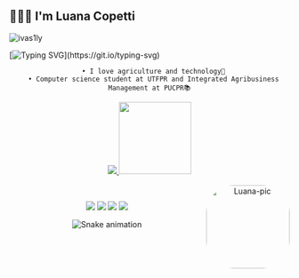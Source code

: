 ## 👩🏻‍💻             I'm Luana Copetti
<p align="left"> <img src="https://komarev.com/ghpvc/?username=LuanaCopetti&label=Profile%20views&color=0e75b6&style=flat" alt="ivas1ly" /> </p>

 [![Typing SVG](https://readme-typing-svg.demolab.com?font=Silkscreen&size=30&pause=999&color=AD1FF7&width=560&height=120&lines=Ol%C3%A1%2C+Sejam+Bem-vindos(as)!;Meu+nome+%C3%A9+Luana+Copetti;GRADUANDA+EM...;CIENCIA+DA+COMPUTA%C3%87%C3%83O;)](https://git.io/typing-svg)
 <div align="center">

  ```
    • I love agriculture and technology🌱
    • Computer science student at UTFPR and Integrated Agribusiness Management at PUCPR📚
  ```
 
<div align="center">
  <a href="https://github.com/LuanaCopetti">
<img heigth="130em" src="https://github-readme-stats.vercel.app/api?username=LuanaCopetti&show_icons=true&theme=dracula&include_all_commits=true&count_private=true"/>
<img height="130em" src="https://github-readme-stats.vercel.app/api/top-langs/?username=LuanaCopetti&layout=compact&langs_count=16&theme=dracula"/>                             
  
</div>
 <div style="display: inline_block"><br> 
  <img align="right" alt="Luana-pic" height="150" style="border-radius:50px;" src="https://media.giphy.com/media/o0vwzuFwCGAFO/giphy.gif">
  </a>
</div>
  
  ##
 
<div> 
  <a href="https://instagram.com/luana.copetti" target="_blank"><img src="https://img.shields.io/badge/-Instagram-%23E4405F?style=for-the-badge&logo=instagram&logoColor=white" target="_blank"></a>
 	<a href="https://www.twitch.tv/luana_12345_" target="_blank"><img src="https://img.shields.io/badge/Twitch-9146FF?style=for-the-badge&logo=twitch&logoColor=white" target="_blank"></a>
  <a href = "mailto:contatocopettiluana@gmail.com"><img src="https://img.shields.io/badge/-Gmail-%23333?style=for-the-badge&logo=gmail&logoColor=white" target="_blank"></a>
  <a href="https://www.linkedin.com/in/luana-copetti-b87273189/" target="_blank"><img src="https://img.shields.io/badge/-LinkedIn-%230077B5?style=for-the-badge&logo=linkedin&logoColor=white" target="_blank"></a> 
 
  ![Snake animation](https://github.com/LuanaCopetti/LuanaCopetti/blob/output/github-contribution-grid-snake.svg)
 
</div>
  </div>


